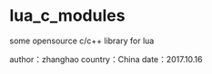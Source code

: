# lua_c_modules
some opensource c/c++ library for lua

author：zhanghao
country：China
date：2017.10.16